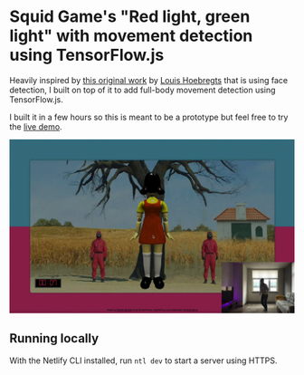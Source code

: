 # Squid Game's "Red light, green light" with movement detection using TensorFlow.js

Heavily inspired by [this original work](https://codepen.io/Mamboleoo/pen/abydvaG) by [Louis Hoebregts](https://twitter.com/Mamboleoo) that is using face detection, I built on top of it to add full-body movement detection using TensorFlow.js.

I built it in a few hours so this is meant to be a prototype but feel free to try the [live demo](https://squid-game-tfjs.netlify.app).

![](squid-game-demo-gif.gif)

## Running locally

With the Netlify CLI installed, run `ntl dev` to start a server using HTTPS.
